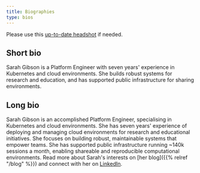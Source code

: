 ```yaml
---
title: Biographies
type: bios
---
```


Please use this [up-to-date headshot](/images/profile.jpg)
if needed.

## Short bio

Sarah Gibson is a Platform Engineer with seven years' experience in Kubernetes
and cloud environments. She builds robust systems for research and education,
and has supported public infrastructure for sharing environments.

## Long bio

Sarah Gibson is an accomplished Platform Engineer, specialising in Kubernetes
and cloud environments. She has seven years' experience of deploying and managing
cloud environments for research and educational initiatives. She focuses on
building robust, maintainable systems that empower teams. She has supported public
infrastructure running ~140k sessions a month, enabling shareable and reproducible
computational environments. Read more about Sarah's interests on
[her blog]({{% relref "/blog" %}}) and connect with her on
[LinkedIn](https://www.linkedin.com/in/drsarahlgibson).
